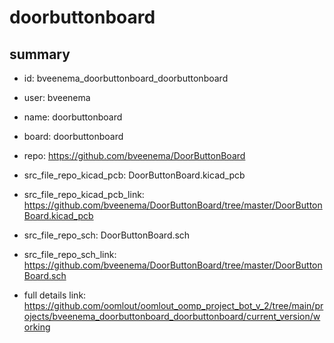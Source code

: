 # doorbuttonboard
 
## summary 
* id: bveenema_doorbuttonboard_doorbuttonboard
* user: bveenema
* name: doorbuttonboard
* board: doorbuttonboard
* repo: https://github.com/bveenema/DoorButtonBoard
* src_file_repo_kicad_pcb: DoorButtonBoard.kicad_pcb
* src_file_repo_kicad_pcb_link: https://github.com/bveenema/DoorButtonBoard/tree/master/DoorButtonBoard.kicad_pcb


* src_file_repo_sch: DoorButtonBoard.sch
* src_file_repo_sch_link: https://github.com/bveenema/DoorButtonBoard/tree/master/DoorButtonBoard.sch
* full details link: https://github.com/oomlout/oomlout_oomp_project_bot_v_2/tree/main/projects/bveenema_doorbuttonboard_doorbuttonboard/current_version/working  






